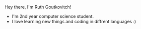 Hey there, I'm Ruth Goutkovitch!

* I'm 2nd year computer science student.
* I love learning new things and coding in diffrent languages :)
